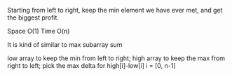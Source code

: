 
Starting from left to right, keep the min element we have ever met, and get the biggest profit.  

Space O(1)   Time O(n)

It is kind of similar to max subarray sum

low array to keep the min from left to right;
high array to keep the max from right to left;
pick the max delta for high[i]-low[i] i = [0, n-1]
